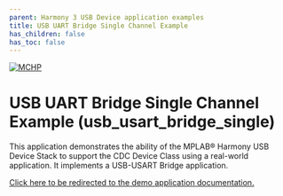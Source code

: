 ```yaml
---
parent: Harmony 3 USB Device application examples
title: USB UART Bridge Single Channel Example 
has_children: false
has_toc: false
---
```


[![MCHP](https://www.microchip.com/ResourcePackages/Microchip/assets/dist/images/logo.png)](https://www.microchip.com)

# USB UART Bridge Single Channel Example (usb_usart_bridge_single)

This application demonstrates the ability of the MPLAB® Harmony USB Device Stack to support the CDC Device Class using a real-world application. It implements a USB-USART Bridge application. 

[Click here to be redirected to the demo application documentation.](../../docs/docs_md/GUID-2A54BC88-B3E1-4DA2-85DC-4A6739A4B0DB.md)
